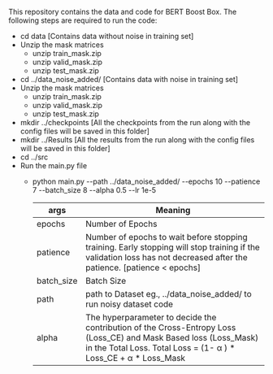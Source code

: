 This repository contains the data and code for BERT Boost Box. The following steps are required to run the code:
* cd data [Contains data without noise in training set]
* Unzip the mask matrices 
  * unzip train_mask.zip
  * unzip valid_mask.zip
  * unzip test_mask.zip
* cd ../data_noise_added/ [Contains data with noise in training set]
* Unzip the mask matrices 
  * unzip train_mask.zip
  * unzip valid_mask.zip
  * unzip test_mask.zip
* mkdir ../checkpoints [All the checkpoints from the run along with the config files will be saved in this folder]
* mkdir ../Results [All the results from the run along with the config files will be saved in this folder]
* cd ../src
* Run the main.py file
  * python main.py --path ../data_noise_added/ --epochs 10 --patience 7 --batch_size 8 --alpha 0.5 --lr 1e-5 
  
    args  | Meaning
    ------------- | -------------
    epochs  | Number of Epochs
    patience  |  Number of epochs to wait before stopping training. Early stopping will stop training if the validation loss has not decreased after the patience. [patience < epochs]
    batch_size | Batch Size
    path | path to Dataset eg., ../data_noise_added/ to run noisy dataset code
    alpha | The hyperparameter to decide the contribution of the Cross-Entropy Loss (Loss_CE) and Mask Based loss (Loss_Mask) in the Total Loss. Total Loss = (1- α ) * Loss_CE + α * Loss_Mask  
    
